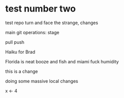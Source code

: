 # test number two
test repo
turn and face the strange, changes

main git operations: 
stage

pull
push

Haiku for Brad

Florida is neat
booze and fish and miami
fuck humidity


this is a change 

doing some massive local changes

x <- 4
